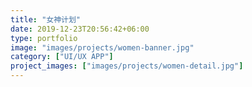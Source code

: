 ```yaml
---
title: "女神计划"
date: 2019-12-23T20:56:42+06:00
type: portfolio
image: "images/projects/women-banner.jpg"
category: ["UI/UX APP"]
project_images: ["images/projects/women-detail.jpg"]
---
```




